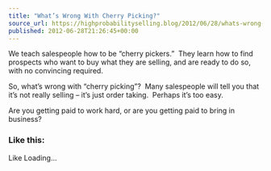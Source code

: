 ```yaml
---
title: "What’s Wrong With Cherry Picking?"
source_url: https://highprobabilityselling.blog/2012/06/28/whats-wrong-with-cherry-picking
published: 2012-06-28T21:26:45+00:00
---
```

We teach salespeople how to be “cherry pickers.”  They learn how to find prospects who want to buy what they are selling, and are ready to do so, with no convincing required.


So, what’s wrong with “cherry picking”?  Many salespeople will tell you that it’s not really selling – it’s just order taking.  Perhaps it’s too easy.


Are you getting paid to work hard, or are you getting paid to bring in business?


### Like this:

Like Loading...
